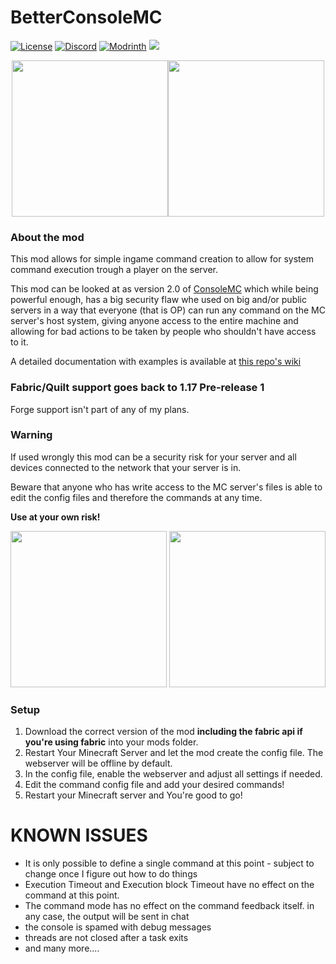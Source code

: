# BetterConsoleMC

<a href="https://github.com/J-onasJones/BetterConsoleMC/blob/master/LICENSE"><img src="https://img.shields.io/github/license/J-onasJones/McWebserver?style=flat&color=900c3f" alt="License"></a>
<a href="https://discord.gg/V2EsuUVmWh"><img src="https://img.shields.io/discord/702180921234817135?color=5865f2&label=Discord&style=flat" alt="Discord"></a>
<a href="https://modrinth.com/mod/betterconsolemc"><img src="https://img.shields.io/modrinth/dt/betterconsolemc?logo=modrinth&label=&style=flat&color=242629&labelColor=00AF5C&logoColor=white" alt="Modrinth"></a>
<a href="https://modrinth.com/mod/betterconsolemc"><img src="https://img.shields.io/modrinth/game-versions/betterconsolemc?logo=modrinth&color=242629&labelColor=00AF5C&logoColor=white"></a>

<center><img src="https://jonasjones.me/uploads/mod-badges/support-fabric.png" width="250px"><img src="https://jonasjones.me/uploads/mod-badges/support-quilt.png" width="250px"></center>

### About the mod
This mod allows for simple ingame command creation to allow for system command execution trough a player on the server.

This mod can be looked at as version 2.0 of [ConsoleMC](https://github.com/J-onasJones/ConsoleMC) which while being powerful enough, has a big security flaw whe used on big and/or public servers in a way that everyone (that is OP) can run any command on the MC server's host system, giving anyone access to the entire machine and allowing for bad actions to be taken by people who shouldn't have access to it.

A detailed documentation with examples is available at [this repo's wiki](https://github.com/J-onasJones/BetterConsoleMC/wiki)

### Fabric/Quilt support goes back to 1.17 Pre-release 1
Forge support isn't part of any of my plans.

### Warning
If used wrongly this mod can be a security risk for your server and all devices connected to the network that your server is in.

Beware that anyone who has write access to the MC server's files is able to edit the config files and therefore the commands at any time.

**Use at your own risk!**

<img src="https://jonasjones.me/uploads/mod-badges/fabric-api.png" width="250px">
<img src="https://jonasjones.me/uploads/mod-badges/available-modrinth.png" width="250px">

### Setup

1. Download the correct version of the mod **including the fabric api if you're using fabric** into your mods folder.
2. Restart Your Minecraft Server and let the mod create the config file. The webserver will be offline by default.
3. In the config file, enable the webserver and adjust all settings if needed.
4. Edit the command config file and add your desired commands!
5. Restart your Minecraft server and You're good to go!

# KNOWN ISSUES
- It is only possible to define a single command at this point - subject to change once I figure out how to do things
- Execution Timeout and Execution block Timeout have no effect on the command at this point.
- The command mode has no effect on the command feedback itself. in any case, the output will be sent in chat
- the console is spamed with debug messages
- threads are not closed after a task exits
- and many more....
